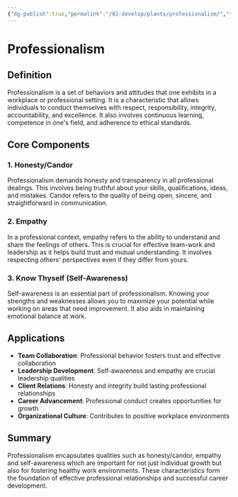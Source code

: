```yaml
---
{"dg-publish":true,"permalink":"/02-develop/plants/professionalism/","title":"Professionalism","tags":["professionalism","empathy","honesty","candor","self-awareness","workplace-behavior","ethics"]}
---
```



# Professionalism

## Definition
Professionalism is a set of behaviors and attitudes that one exhibits in a workplace or professional setting. It is a characteristic that allows individuals to conduct themselves with respect, responsibility, integrity, accountability, and excellence. It also involves continuous learning, competence in one's field, and adherence to ethical standards.

## Core Components

### 1. Honesty/Candor
Professionalism demands honesty and transparency in all professional dealings. This involves being truthful about your skills, qualifications, ideas, and mistakes. Candor refers to the quality of being open, sincere, and straightforward in communication.

### 2. Empathy
In a professional context, empathy refers to the ability to understand and share the feelings of others. This is crucial for effective team-work and leadership as it helps build trust and mutual understanding. It involves respecting others' perspectives even if they differ from yours.

### 3. Know Thyself (Self-Awareness)
Self-awareness is an essential part of professionalism. Knowing your strengths and weaknesses allows you to maximize your potential while working on areas that need improvement. It also aids in maintaining emotional balance at work.

## Applications
- **Team Collaboration**: Professional behavior fosters trust and effective collaboration
- **Leadership Development**: Self-awareness and empathy are crucial leadership qualities
- **Client Relations**: Honesty and integrity build lasting professional relationships
- **Career Advancement**: Professional conduct creates opportunities for growth
- **Organizational Culture**: Contributes to positive workplace environments

## Summary
Professionalism encapsulates qualities such as honesty/candor, empathy and self-awareness which are important for not just individual growth but also for fostering healthy work environments. These characteristics form the foundation of effective professional relationships and successful career development.
